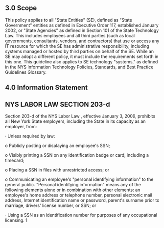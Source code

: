 ## **3.0 Scope**

This policy applies to all "State Entities" (SE), defined as "State Government" entities as defined in Executive Order 117, established January 2002, or "State Agencies" as defined in Section 101 of the State Technology Law. This includes employees and all third parties (such as local governments, consultants, vendors, and contractors) that use or access any IT resource for which the SE has administrative responsibility, including systems managed or hosted by third parties on behalf of the SE. While an SE may adopt a different policy, it must include the requirements set forth in this one. This guideline also applies to SE technology "systems," as defined in the NYS Information Technology Policies, Standards, and Best Practice Guidelines Glossary.

## **4.0 Information Statement**

## **NYS LABOR LAW SECTION 203-d**

Section 203-d of the NYS Labor Law , effective January 3, 2009, prohibits all New York State employers, including the State in its capacity as an employer, from:

· Unless required by law:

o Publicly posting or displaying an employee's SSN;

o Visibly printing a SSN on any identification badge or card, including a timecard;

o Placing a SSN in files with unrestricted access; or

o Communicating an employee's "personal identifying information" to the general public. "Personal identifying information" means any of the following elements alone or in combination with other elements: an employee's home address or telephone number, personal electronic mail address, Internet identification name or password, parent's surname prior to marriage, drivers' license number, or SSN; or

· Using a SSN as an identification number for purposes of any occupational licensing. 1